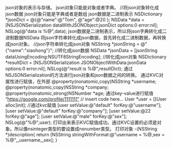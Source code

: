 json对象的表示与存储。 json对象只能是对象或者字典。
//将json对象转化成json数据 json对象只能是字典或者是数组 json数据是二进制表示 NSDictionary *jsonDict = @{@"name":@"Tom", @"age":@20 }; NSData *data = [NSJSONSerialization dataWithJSONObject:jsonDict options:0 error:nil]; NSLog(@"data is %@",data); json数据是二进制表示，所以将json字典转化成二进制数据NSData 将json字符串转化成json数据，首先转化成二进制数据，再转换成json对象。
//json字符串转化成json对象 NSString *jsonString = @"{"name":"xiaohong"}"; //转化成json数据 NSData *jsonData = [jsonString dataUsingEncoding:NSUTF8StringEncoding]; //转化成json对象 NSDictionary *resultDict = [NSJSONSerialization JSONObjectWithData:jsonData options:0 error:nil]; NSLog(@"result is %@",resultDict); 通过NSJSONSerialization的方法进行json对象和json数据之间的转换。 通过KVC对属性进行赋值，在外部
@property(nonatomic,copy)NSString *username; @property(nonatomic,copy)NSString *company; @property(nonatomic,strong)NSNumber *age; 通过key-value进行赋值 “https://google.com/profile/1111111” // insert code here... User *user = [[User alloc]init]; //通过kvc赋值 [user setValue:@"default" forKey:@"username"]; [user setValue:@"default" forKey:@"company"]; [user setValue:@22 forKey:@"age"]; [user setValue:@"male" forKey:@"sex"]; NSLog(@"%@",user); 打印出来表示KVC赋值成功。通过KVC设置的必须是对象。所以像nsinteger类型的要设置成nsnumber类型。 打印对象
-(NSString *)description{ return [NSString stringWithFormat:@"username = %@,sex = %@",_username,_sex]; }
